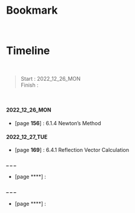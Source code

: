 # Bookmark

<!-- - [page ****] :  -->
<!-- - [page ****] :  -->

<br>

# Timeline

<br>

>Start   : 2022_12_26_MON<br>
>Finish  : 

<br>

#### 2022_12_26_MON
- [page **156**] : 6.1.4 Newton’s Method 

#### 2022_12_27_TUE
- [page **169**] : 6.4.1 Reflection Vector Calculation

#### _ _ _
- [page ****] :

#### _ _ _
- [page ****] :
